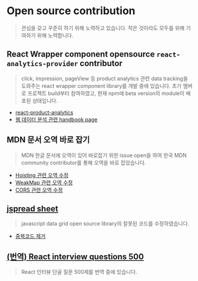 # Open source contribution

> 관심을 갖고 꾸준히 하기 위해 노력하고 있습니다. 작은 것이라도 모두를 위해 기여하기 위해 노력합니다.

## React Wrapper component opensource `react-analytics-provider` contributor

> click, impression, pageView 등 product analytics 관련 data tracking을 도와주는 react wrapper component library를 개발 중에 있습니다. 초기 멤버로 프로젝트 build부터 참여하였고, 현재 npm에 beta version의 module이 배포된 상태입니다.

- [react-product-analytics](https://github.com/EveryAnalytics/web-analytics-handbook)
- [웹 데이터 분석 관련 handbook page](https://everyanalytics.github.io/web-analytics-handbook/)

## MDN 문서 오역 바로 잡기

> MDN 한글 문서에 오역이 있어 바로잡기 위한 issue open을 하여 한국 MDN community contributor를 통해 오역을 바로 잡았습니다.

- [Hoisting 관련 오역 수정](https://github.com/mdn/translated-content/issues/2335)
- [WeakMap 관련 오역 수정](https://github.com/mdn/translated-content/issues/2296)
- [CORS 관련 오역 수정](https://github.com/mdn/translated-content/issues/1323)

## [jspread sheet](https://github.com/jspreadsheet/ce)

> javascript data grid open source library의 잘못된 코드를 수정하였습니다.

- [중복코드 제거](https://github.com/jspreadsheet/ce/pull/1305)

## [(번역) React interview questions 500](https://github.com/jhlee910609/reactjs-interview-questions)

> React 인터뷰 단골 질문 500제를 번역 중에 있습니다.

